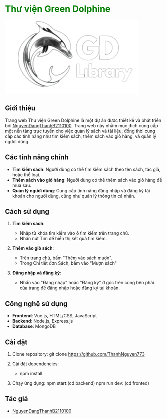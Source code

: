 # <span style="color:green">Thư viện Green Dolphine</span>


![Green Dolphine Library](https://github.com/ThanhNguyen773/BTL-PTUDWeb/blob/main/frontend/src/assets/images/logo2.png)

## Giới thiệu

Trang web Thư viện Green Dolphine là một dự án được thiết kế và phát triển bởi [NguyenDangThanhB2110100](https://github.com/ThanhNguyen773). 
Trang web này nhằm mục đích cung cấp một nền tảng trực tuyến cho việc quản lý sách và tài liệu, đồng thời cung cấp các tính năng như tìm kiếm sách, thêm sách vào giỏ hàng, và quản lý người dùng.

## Các tính năng chính

- **Tìm kiếm sách**: Người dùng có thể tìm kiếm sách theo tên sách, tác giả, hoặc thể loại.
- **Thêm sách vào giỏ hàng**: Người dùng có thể thêm sách vào giỏ hàng để mua sau.
- **Quản lý người dùng**: Cung cấp tính năng đăng nhập và đăng ký tài khoản cho người dùng, cũng như quản lý thông tin cá nhân.

## Cách sử dụng

1. **Tìm kiếm sách**:
   - Nhập từ khóa tìm kiếm vào ô tìm kiếm trên trang chủ.
   - Nhấn nút Tìm để hiển thị kết quả tìm kiếm.

2. **Thêm vào giỏ sách**:
   - Trên trang chủ, bấm "Thêm vào sách mượn".
   - Trong Chi tiết đơn Sách, bấm vào "Mượn sách"
3. **Đăng nhập và đăng ký**:
   - Nhấn vào  "Đăng nhập" hoặc "Đăng ký" ở góc trên cùng bên phải của trang để đăng nhập hoặc đăng ký tài khoản.
     

## Công nghệ sử dụng

- **Frontend**: Vue.js, HTML/CSS, JavaScript
- **Backend**: Node.js, Express.js
- **Database**: MongoDB

## Cài đặt

1. Clone repository: git clone https://github.com/ThanhNguyen773
   
2. Cài đặt dependencies:
   - npm install
3. Chạy ứng dụng:
    npm start:(cd backend)
    npm run dev: (cd fronted)




## Tác giả

- [NguyenDangThanhB2110100](https://github.com/ThanhNguyen773)


